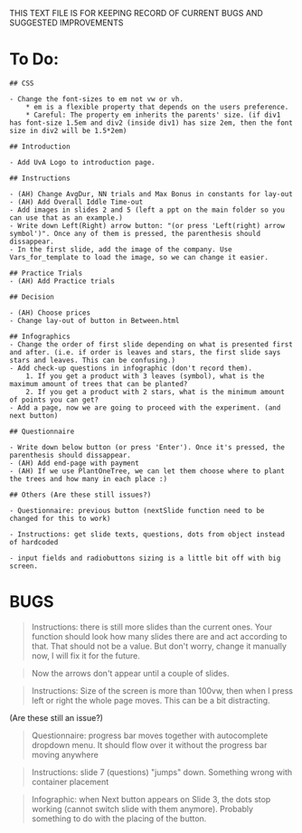 THIS TEXT FILE IS FOR KEEPING RECORD OF CURRENT BUGS AND SUGGESTED IMPROVEMENTS


# To Do:

    ## CSS 

    - Change the font-sizes to em not vw or vh. 
        * em is a flexible property that depends on the users preference.
        * Careful: The property em inherits the parents' size. (if div1 has font-size 1.5em and div2 (inside div1) has size 2em, then the font size in div2 will be 1.5*2em) 
    
    ## Introduction

    - Add UvA Logo to introduction page. 

    ## Instructions

    - (AH) Change AvgDur, NN trials and Max Bonus in constants for lay-out
    - (AH) Add Overall Iddle Time-out
    - Add images in slides 2 and 5 (left a ppt on the main folder so you can use that as an example.)
    - Write down Left(Right) arrow button: "(or press 'Left(right) arrow symbol')". Once any of them is pressed, the parenthesis should dissappear.
    - In the first slide, add the image of the company. Use Vars_for_template to load the image, so we can change it easier. 

    ## Practice Trials
    - (AH) Add Practice trials

    ## Decision

    - (AH) Choose prices
    - Change lay-out of button in Between.html

    ## Infographics
    - Change the order of first slide depending on what is presented first and after. (i.e. if order is leaves and stars, the first slide says stars and leaves. This can be confusing.)
    - Add check-up questions in infographic (don't record them). 
        1. If you get a product with 3 leaves (symbol), what is the maximum amount of trees that can be planted?
        2. If you get a product with 2 stars, what is the minimum amount of points you can get?
    - Add a page, now we are going to proceed with the experiment. (and next button)

    ## Questionnaire

    - Write down below button (or press 'Enter'). Once it's pressed, the parenthesis should dissappear. 
    - (AH) Add end-page with payment
    - (AH) If we use PlantOneTree, we can let them choose where to plant the trees and how many in each place :)

    ## Others (Are these still issues?)

    - Questionnaire: previous button (nextSlide function need to be changed for this to work)

    - Instructions: get slide texts, questions, dots from object instead of hardcoded

    - input fields and radiobuttons sizing is a little bit off with big screen.  

# BUGS 

> Instructions: there is still more slides than the current ones. Your function should look how many slides there are and act according to that. That should not be a value. But don't worry, change it manually now, I will fix it for the future. 

> Now the arrows don't appear until a couple of slides.

> Instructions: Size of the screen is more than 100vw, then when I press left or right the whole page moves. This can be a bit distracting.

(Are these still an issue?)

> Questionnaire: progress bar moves together with autocomplete dropdown menu. It should flow over it without the progress bar moving anywhere

> Instructions: slide 7 (questions) "jumps" down. Something wrong with container placement

> Infographic: when Next button appears on Slide 3, the dots stop working (cannot switch slide with them anymore). Probably something to do with the placing of the button. 